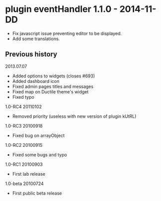 plugin eventHandler 1.1.0 - 2014-11-DD
======================================
* Fix javascript issue preventing editor to be displayed.
* Add some translations.


Previous history
----------------
2013.07.07
 * Added options to widgets (closes #693)
 * Added dashboard icon
 * Fixed admin pages titles and messages
 * Fixed map on Ductile theme's widget
 * Fixed typo

1.0-RC4 20110102
 * Removed priority (useless with new version of plugin kUtRL)

1.0-RC3 20100918
 * Fixed bug on arrayObject

1.0-RC2 20100915
 * Fixed some bugs and typo

1.0-RC1 20100903
 * First lab release

1.0-beta 20100724
 * First public beta release
